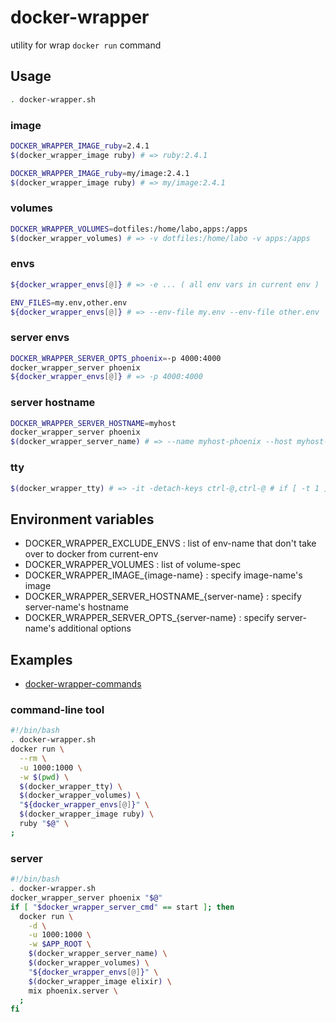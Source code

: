# docker-wrapper

utility for wrap `docker run` command


## Usage

```bash
. docker-wrapper.sh
```

### image

```bash
DOCKER_WRAPPER_IMAGE_ruby=2.4.1
$(docker_wrapper_image ruby) # => ruby:2.4.1
```

```bash
DOCKER_WRAPPER_IMAGE_ruby=my/image:2.4.1
$(docker_wrapper_image ruby) # => my/image:2.4.1
```

### volumes

```bash
DOCKER_WRAPPER_VOLUMES=dotfiles:/home/labo,apps:/apps
$(docker_wrapper_volumes) # => -v dotfiles:/home/labo -v apps:/apps
```

### envs

```bash
${docker_wrapper_envs[@]} # => -e ... ( all env vars in current env )
```

```bash
ENV_FILES=my.env,other.env
${docker_wrapper_envs[@]} # => --env-file my.env --env-file other.env
```

### server envs

```bash
DOCKER_WRAPPER_SERVER_OPTS_phoenix=-p 4000:4000
docker_wrapper_server phoenix
${docker_wrapper_envs[@]} # => -p 4000:4000
```

### server hostname

```bash
DOCKER_WRAPPER_SERVER_HOSTNAME=myhost
docker_wrapper_server phoenix
$(docker_wrapper_server_name) # => --name myhost-phoenix --host myhost-phoenix
```

### tty

```bash
$(docker_wrapper_tty) # => -it -detach-keys ctrl-@,ctrl-@ # if [ -t 1 ]
```

## Environment variables

- DOCKER_WRAPPER_EXCLUDE_ENVS : list of env-name that don't take over to docker from current-env
- DOCKER_WRAPPER_VOLUMES : list of volume-spec
- DOCKER_WRAPPER_IMAGE_{image-name} : specify image-name's image
- DOCKER_WRAPPER_SERVER_HOSTNAME_{server-name} : specify server-name's hostname
- DOCKER_WRAPPER_SERVER_OPTS_{server-name} : specify server-name's additional options

## Examples

- [docker-wrapper-commands](https://github.com/getto-systems/docker-wrapper-commands)

### command-line tool

```bash
#!/bin/bash
. docker-wrapper.sh
docker run \
  --rm \
  -u 1000:1000 \
  -w $(pwd) \
  $(docker_wrapper_tty) \
  $(docker_wrapper_volumes) \
  "${docker_wrapper_envs[@]}" \
  $(docker_wrapper_image ruby) \
  ruby "$@" \
;
```

### server

```bash
#!/bin/bash
. docker-wrapper.sh
docker_wrapper_server phoenix "$@"
if [ "$docker_wrapper_server_cmd" == start ]; then
  docker run \
    -d \
    -u 1000:1000 \
    -w $APP_ROOT \
    $(docker_wrapper_server_name) \
    $(docker_wrapper_volumes) \
    "${docker_wrapper_envs[@]}" \
    $(docker_wrapper_image elixir) \
    mix phoenix.server \
  ;
fi
```
